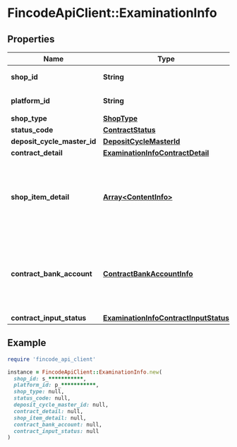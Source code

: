 # FincodeApiClient::ExaminationInfo

## Properties

| Name | Type | Description | Notes |
| ---- | ---- | ----------- | ----- |
| **shop_id** | **String** | ショップID（テナント）  | [optional] |
| **platform_id** | **String** | プラットフォームID  | [optional] |
| **shop_type** | [**ShopType**](ShopType.md) |  | [optional] |
| **status_code** | [**ContractStatus**](ContractStatus.md) |  | [optional] |
| **deposit_cycle_master_id** | [**DepositCycleMasterId**](DepositCycleMasterId.md) |  | [optional] |
| **contract_detail** | [**ExaminationInfoContractDetail**](ExaminationInfoContractDetail.md) |  | [optional] |
| **shop_item_detail** | [**Array&lt;ContentInfo&gt;**](ContentInfo.md) | ショップ 取扱商材情報\\ \\ fincodeに登録されているショップの取扱商材情報  | [optional] |
| **contract_bank_account** | [**ContractBankAccountInfo**](ContractBankAccountInfo.md) | 銀行口座情報\\ \\ fincode上での売上入金を受け取るための銀行口座情報  | [optional] |
| **contract_input_status** | [**ExaminationInfoContractInputStatus**](ExaminationInfoContractInputStatus.md) |  | [optional] |

## Example

```ruby
require 'fincode_api_client'

instance = FincodeApiClient::ExaminationInfo.new(
  shop_id: s_***********,
  platform_id: p_***********,
  shop_type: null,
  status_code: null,
  deposit_cycle_master_id: null,
  contract_detail: null,
  shop_item_detail: null,
  contract_bank_account: null,
  contract_input_status: null
)
```

